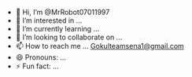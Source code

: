 - 👋 Hi, I’m @MrRobot07011997
- 👀 I’m interested in ...
- 🌱 I’m currently learning ...
- 💞️ I’m looking to collaborate on ...
- 📫 How to reach me ... Gokulteamsena1@gmail.com
- 😄 Pronouns: ...
- ⚡ Fun fact: ...

<!---
MrRobot07011997/MrRobot07011997 is a ✨ special ✨ repository because its `README.md` (this file) appears on your GitHub profile.
You can click the Preview link to take a look at your changes.
--->
